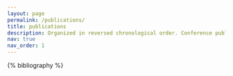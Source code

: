 ```yaml
---
layout: page
permalink: /publications/
title: publications
description: Organized in reversed chronological order. Conference publications in computer science are archival and going through highly selective peer review.
nav: true
nav_order: 1
---
```


<!-- _pages/publications.md -->
<div class="publications">

{% bibliography %}

</div>
